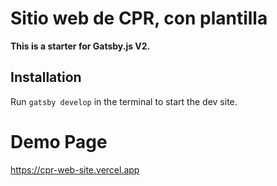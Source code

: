 # Sitio web de CPR, con plantilla

**This is a starter for Gatsby.js V2.**

## Installation

Run `gatsby develop` in the terminal to start the dev site.

# Demo Page

https://cpr-web-site.vercel.app